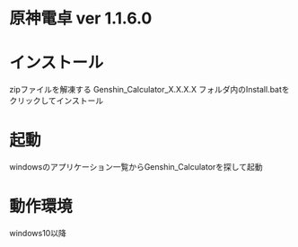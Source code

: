 # 原神電卓 ver 1.1.6.0

# インストール
zipファイルを解凍する
Genshin_Calculator_X.X.X.X フォルダ内のInstall.batをクリックしてインストール

# 起動
windowsのアプリケーション一覧からGenshin_Calculatorを探して起動

# 動作環境
windows10以降